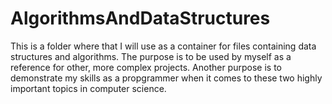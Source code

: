 # AlgorithmsAndDataStructures
This is a folder where that I will use as a container for files containing data structures and algorithms. The purpose is to be used by myself as a reference for other, more complex projects. Another purpose is to demonstrate my skills as a propgrammer when it comes to these two highly important topics in computer science.
